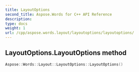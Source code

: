 ```yaml
---
title: LayoutOptions
second_title: Aspose.Words for C++ API Reference
description: 
type: docs
weight: 1
url: /cpp/aspose.words.layout/layoutoptions/layoutoptions/
---
```

## LayoutOptions.LayoutOptions method




```cpp
Aspose::Words::Layout::LayoutOptions::LayoutOptions()
```

